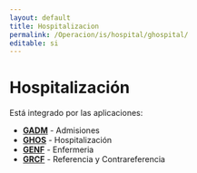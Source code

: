 ```yaml
---
layout: default
title: Hospitalizacion
permalink: /Operacion/is/hospital/ghospital/
editable: si
---
```


# Hospitalización

Está integrado por las aplicaciones:

* [**GADM**](http://docs.oasiscom.com/Operacion/is/hospital/ghospital/gadm) - Admisiones
* [**GHOS**](http://docs.oasiscom.com/Operacion/is/hospital/ghospital/ghos) - Hospitalización
* [**GENF**](http://docs.oasiscom.com/Operacion/is/hospital/ghospital/genf) - Enfermeria
* [**GRCF**](http://docs.oasiscom.com/Operacion/is/hospital/ghospital/grcf) - Referencia y Contrareferencia
